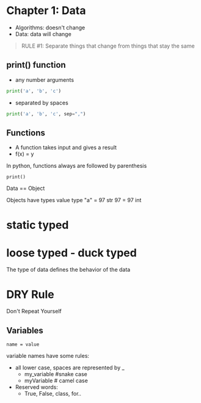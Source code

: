 # Chapter 1: Data

- Algorithms: doesn't change
- Data: data will change

> RULE #1: Separate things that change from things that stay the same

## print() function

- any number arguments

```py
print('a', 'b', 'c')
```

- separated by spaces

```py
print('a', 'b', 'c', sep=",")
```

## Functions

- A function takes input and gives a result
- f(x) = y

In python, functions always are followed by parenthesis

`print()`

Data == Object

Objects have types
value type
"a" = 97 str
97 = 97 int

# static typed

# loose typed - duck typed

The type of data defines the behavior of the data

# DRY Rule

Don't Repeat Yourself

## Variables

`name = value`

variable names have some rules:

- all lower case, spaces are represented by \_
  - my_variable #snake case
  - myVariable # camel case
- Reserved words:
  - True, False, class, for..

